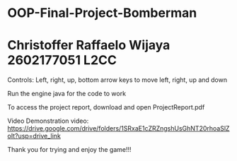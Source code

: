 # OOP-Final-Project-Bomberman

# Christoffer Raffaelo Wijaya 2602177051 L2CC

Controls: Left, right, up, bottom arrow keys to move left, right, up and down


Run the engine java for the code to work


To access the project report, download and open ProjectReport.pdf

Video Demonstration video:
https://drive.google.com/drive/folders/1SRxaE1cZRZngshUsGhNT20rhoaSlZoIt?usp=drive_link

Thank you for trying and enjoy the game!!!
